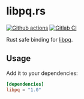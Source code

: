 # libpq.rs

[![Github actions](https://github.com/sanpii/libpq.rs/workflows/.github/workflows/ci.yml/badge.svg)](https://github.com/sanpii/libpq.rs/actions?query=workflow%3A.github%2Fworkflows%2Fci.yml)
[![Gitlab CI](https://gitlab.com/sanpi/libpq.rs/badges/main/pipeline.svg)](https://gitlab.com/sanpi/libpq.rs/commits/main)

Rust safe binding for [libpq](https://www.postgresql.org/docs/current/libpq.html).

## Usage

Add it to your dependencies:

```toml
[dependencies]
libpq = "1.0"
```
